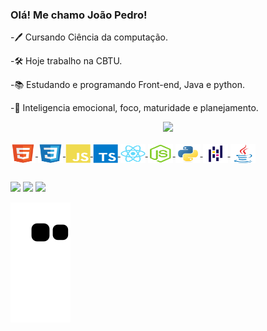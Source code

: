 ### Olá! Me chamo João Pedro!

-🖊 Cursando Ciência da computação.

-🛠 Hoje trabalho na CBTU.

-📚 Estudando e programando Front-end, Java e python.

-🧠 Inteligencia emocional, foco, maturidade e planejamento.

<div align="center">
  <a href="https://github.com/JoaoPedroAmaral">
  <img height="180em" src="https://github-readme-stats.vercel.app/api?username=JoaoPedroAmaral&true=contribs&show_icons=true&include_all_commits=true&count_private=true&theme=tokyonight"/>
</div>

<div style="display: inline_block"><br>
   <img align="center" alt="Joao-HTML" height="30" width="40" src="https://raw.githubusercontent.com/devicons/devicon/master/icons/html5/html5-original.svg">
  <img align="center" alt="Joao-CSS" height="30" width="40" src="https://raw.githubusercontent.com/devicons/devicon/master/icons/css3/css3-original.svg">
  <img align="center" alt="Joao-Js" height="30" width="40" src="https://raw.githubusercontent.com/devicons/devicon/master/icons/javascript/javascript-plain.svg">
  <img align="center" alt="Joao-Ts" height="30" width="40" src="https://raw.githubusercontent.com/devicons/devicon/master/icons/typescript/typescript-plain.svg">
  <img align="center" alt="Joao-React" height="30" width="40" src="https://raw.githubusercontent.com/devicons/devicon/master/icons/react/react-original.svg">
  <img align="center" alt="Joao-React" height="30" width="40" src="https://raw.githubusercontent.com/devicons/devicon/master/icons/nodejs/nodejs-original.svg">
  <img align="center" alt="Joao-Python" height="30" width="40" src="https://raw.githubusercontent.com/devicons/devicon/master/icons/python/python-original.svg">
  <img align="center" alt="Joao-Python" height="30" width="40" src="https://raw.githubusercontent.com/devicons/devicon/master/icons/pandas/pandas-original.svg">
  <img align="center" alt="Joao-Csharp" height="30" width="40" src="https://raw.githubusercontent.com/devicons/devicon/master/icons/java/java-original.svg">
</div>
  
##  
  
<div> 
  <a href="https://instagram.com/tyttuus" target="_blank"><img src="https://img.shields.io/badge/-Instagram-%23E4405F?style=for-the-badge&logo=instagram&logoColor=white" target="_blank"></a>
  <a href = "mailto:joaopedro251900@gmail.com"><img src="https://img.shields.io/badge/-Gmail-%23333?style=for-the-badge&logo=gmail&logoColor=white" target="_blank"></a>
  <a href="https://www.linkedin.com/in/joao-pedro-amaral-rosa-8a36b61a2/" target="_blank"><img src="https://img.shields.io/badge/-LinkedIn-%230077B5?style=for-the-badge&logo=linkedin&logoColor=white" target="_blank"></a> 
  
  ![Snake animation](https://github.com/rafaballerini/rafaballerini/blob/output/github-contribution-grid-snake.svg)
</div>
